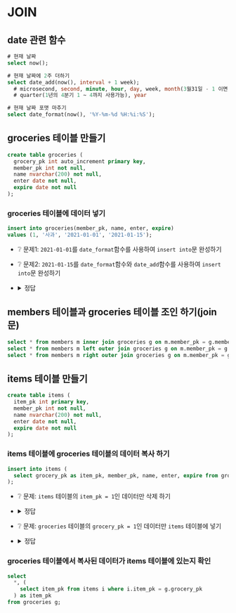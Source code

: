 # JOIN

## date 관련 함수
```sql
# 현재 날짜
select now();

# 현재 날짜에 2주 더하기
select date_add(now(), interval + 1 week);
  # microsecond, second, minute, hour, day, week, month(3월31일 - 1 이면 2월 28일. 윤년이면 29일),
  # quarter(1년의 4분기 1 ~ 4까지 사용가능), year

# 현재 날짜 포맷 마추기
select date_format(now(), '%Y-%m-%d %H:%i:%S');
```

## groceries 테이블 만들기
```sql
create table groceries (
  grocery_pk int auto_increment primary key,
  member_pk int not null,
  name nvarchar(200) not null,
  enter date not null,
  expire date not null
);
```

### groceries 테이블에 데이터 넣기
```sql
insert into groceries(member_pk, name, enter, expire)
values (1, '사과', '2021-01-01', '2021-01-15');
```

* ❔ 문제1: `2021-01-01`를 `date_format`함수를 사용하여 `insert into`문 완성하기
* ❔ 문제2: `2021-01-15`를 `date_format`함수와 `date_add`함수를 사용하여 `insert into`문 완성하기
* <details><summary>정답</summary>

  ```sql
  insert into groceries(member_pk, name, enter, expire)
  values (1, '사과', date_format(now(), '%Y-%m-%d'), date_format(date_add(now(), interval + 2 week), '%Y-%m-%d'));
  ```
  추가 데이터 넣기
  ```sql
  insert into groceries(member_pk, name, enter, expire)
  values (1, '딸기', date_format(now(), '%Y-%m-%d'), date_format(date_add(now(), interval + 2 week), '%Y-%m-%d'));
  insert into groceries(member_pk, name, enter, expire)
  values (2, '바나나', date_format(now(), '%Y-%m-%d'), date_format(date_add(now(), interval + 2 week), '%Y-%m-%d'));
  insert into groceries(member_pk, name, enter, expire)
  values (3, '망고', date_format(now(), '%Y-%m-%d'), date_format(date_add(now(), interval + 2 week), '%Y-%m-%d'));
  insert into groceries(member_pk, name, enter, expire)
  values (100, '자몽', date_format(now(), '%Y-%m-%d'), date_format(date_add(now(), interval + 2 week), '%Y-%m-%d'));
  ```
</details>

## members 테이블과 groceries 테이블 조인 하기(join문)
```sql
select * from members m inner join groceries g on m.member_pk = g.member_pk;
select * from members m left outer join groceries g on m.member_pk = g.member_pk;
select * from members m right outer join groceries g on m.member_pk = g.member_pk;
```

## items 테이블 만들기
```sql
create table items (
  item_pk int primary key,
  member_pk int not null,
  name nvarchar(200) not null,
  enter date not null,
  expire date not null
);
```

### items 테이블에 groceries 테이블의 데이터 복사 하기
```sql
insert into items (
  select grocery_pk as item_pk, member_pk, name, enter, expire from groceries
);
```

* ❔ 문제: `items` 테이블의 `item_pk = 1`인 데이터만 삭제 하기
* <details><summary>정답</summary>

  ```sql
  delete from items where item_pk = 1;
  ```
</details>

* ❔ 문제: `groceries` 테이블의 `grocery_pk = 1`인 데이터만 `items` 테이블에 넣기
* <details><summary>정답</summary>

  ```sql
  insert into items (
    select grocery_pk as item_pk, member_pk, name, enter, expire from groceries
    where grocery_pk = 1
  );
  ```
  * ❕ 다시 한번 실행 하기
</details>

### groceries 테이블에서 복사된 데이터가 items 테이블에 있는지 확인
```sql
select
  *, (
    select item_pk from items i where i.item_pk = g.grocery_pk
  ) as item_pk
from groceries g;
```

<!--
### MySQL/MariaDB Table Update Safe 모드
https://m.blog.naver.com/PostView.naver?isHttpsRedirect=true&blogId=jevida&logNo=221123654036
```sql
SET SQL_SAFE_UPDATES = 0; --해제
SET SQL_SAFE_UPDATES = 1; --설정
```
-->
